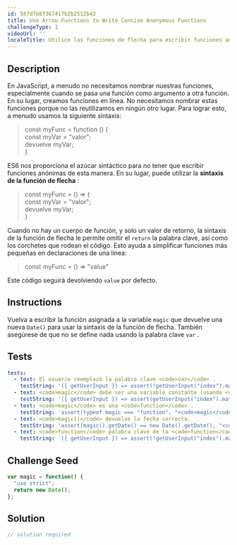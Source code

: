 ```yaml
---
id: 587d7b87367417b2b2512b43
title: Use Arrow Functions to Write Concise Anonymous Functions
challengeType: 1
videoUrl: ''
localeTitle: Utilice las funciones de flecha para escribir funciones anónimas concisas
---
```


## Description
<section id="description"> En JavaScript, a menudo no necesitamos nombrar nuestras funciones, especialmente cuando se pasa una función como argumento a otra función. En su lugar, creamos funciones en línea. No necesitamos nombrar estas funciones porque no las reutilizamos en ningún otro lugar. Para lograr esto, a menudo usamos la siguiente sintaxis: <blockquote> const myFunc = function () { <br> const myVar = &quot;valor&quot;; <br> devuelve myVar; <br> } </blockquote> ES6 nos proporciona el azúcar sintáctico para no tener que escribir funciones anónimas de esta manera. En su lugar, puede utilizar la <strong>sintaxis de la función de flecha</strong> : <blockquote> const myFunc = () =&gt; { <br> const myVar = &quot;valor&quot;; <br> devuelve myVar; <br> } </blockquote> Cuando no hay un cuerpo de función, y solo un valor de retorno, la sintaxis de la función de flecha le permite omitir el <code>return</code> la palabra clave, así como los corchetes que rodean el código. Esto ayuda a simplificar funciones más pequeñas en declaraciones de una línea: <blockquote> const myFunc = () =&gt; &quot;value&quot; </blockquote> Este código seguirá devolviendo <code>value</code> por defecto. </section>

## Instructions
<section id="instructions"> Vuelva a escribir la función asignada a la variable <code>magic</code> que devuelve una nueva <code>Date()</code> para usar la sintaxis de la función de flecha. También asegúrese de que no se define nada usando la palabra clave <code>var</code> . </section>

## Tests
<section id='tests'>

```yml
tests:
  - text: El usuario reemplazó la palabra clave <code>var</code> .
    testString: '({ getUserInput }) => assert(!getUserInput("index").match(/var/g), "User did replace <code>var</code> keyword.");'
  - text: <code>magic</code> debe ser una variable constante (usando <code>const</code> ).
    testString: '({ getUserInput }) => assert(getUserInput("index").match(/const\s+magic/g), "<code>magic</code> should be a constant variable (by using <code>const</code>).");'
  - text: <code>magic</code> es una <code>function</code> .
    testString: 'assert(typeof magic === "function", "<code>magic</code> is a <code>function</code>.");'
  - text: <code>magic()</code> devuelve la fecha correcta.
    testString: 'assert(magic().getDate() == new Date().getDate(), "<code>magic()</code> returns correct date.");'
  - text: <code>function</code> palabra clave de la <code>function</code> no se utilizó.
    testString: '({ getUserInput }) => assert(!getUserInput("index").match(/function/g), "<code>function</code> keyword was not used.");'

```

</section>

## Challenge Seed
<section id='challengeSeed'>

<div id='js-seed'>

```js
var magic = function() {
  "use strict";
  return new Date();
};

```

</div>



</section>

## Solution
<section id='solution'>

```js
// solution required
```
</section>
